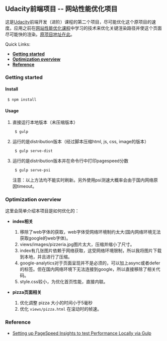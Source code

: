 ## Udacity前端项目 -- 网站性能优化项目

这是[Udacity](https://cn.udacity.com)前端开发（进阶）课程的第二个项目，尽可能优化这个原项目的速度。应用之前在[网站性能优化课程](https://cn.udacity.com/course/website-performance-optimization--ud884/)中学习的技术来优化关键渲染路径并使这个页面尽可能快的渲染。[原项目地址在此](https://github.com/udacity/cn-frontend-development-advanced/tree/master/Website%20Optimization_zh)。

Quick Links:

- **[Getting started](#getting-started)**
- **[Optimization overview](#optimization-overview)**
- **[Reference](#reference)**

### Getting started

#### Install

```
 $ npm install
```

#### Usage

1. 直接运行本地版本（未压缩版本）

   ```
    $ gulp
   ```

2. 运行的是distribution版本（经过脚本压缩html, js, css, image的版本）

   ```
    $ gulp serve-dist
   ```

3. 运行的是distribution版本并在命令行中打印pagespeed分数

   ```
    $ gulp serve-psi
   ```

   注意：以上方法均不能实时刷新。另外使用psi测速大概率会由于国内网络原因timeout。

### Optimization overview

这里会简单介绍本项目是如何优化的：

- **index相关**
  1. 移除了web字体的获取，web字体受网络环境制约太大(国内网络环境无法获取google的web字体)。
  2. views/images/pizzeria.jpg图片太大，压缩并缩小了尺寸。
  3. index有几张图片依赖于网络获取，这受网络环境限制，所以我将图片下载到本地，并且进行了压缩。
  4. google-analytics对于页面呈现并不是必须的，可以加上async或者defer的标签。但在国内网络环境下无法连接到google，所以直接移除了相关代码。
  5. style.css较小，为优化首页性能，直接内联。


- **pizza页面相关**
  1. 优化调整 pizza 大小的时间小于5毫秒
  2. 优化 `views/pizza.html` 在滚动时的帧速。

### Reference

- [Setting up PageSpeed Insights to test Performance Locally via Gulp](https://una.im/gulp-local-psi/)
